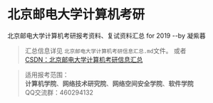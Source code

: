 # 北京邮电大学计算机考研
北京邮电大学计算机考研报考资料、复试资料汇总 for 2019 --by 凝紫暮   

> 汇总信息详见 `北京邮电大学计算机考研信息汇总.md`文件。    或者  
  [CSDN：北京邮电大学计算机考研信息汇总](http://blog.csdn.net/qq_26815027/article/details/79129454)  

> 适用报考范围：  
**计算机学院**、**网络技术研究院**、**网络空间安全学院**、**软件学院**    
> QQ交流群：460294132
